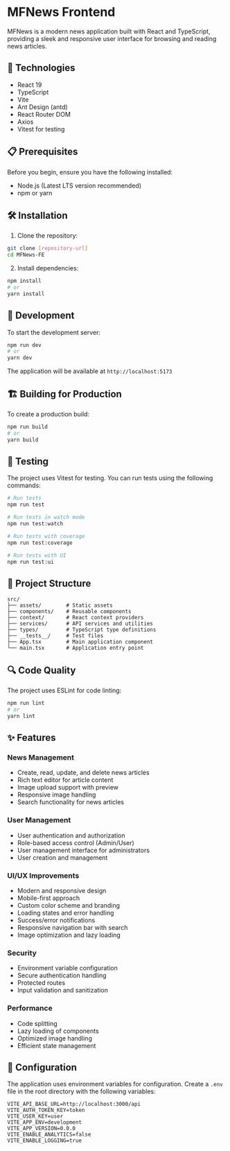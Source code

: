 # MFNews Frontend

MFNews is a modern news application built with React and TypeScript, providing a sleek and responsive user interface for browsing and reading news articles.

## 🚀 Technologies

- React 19
- TypeScript
- Vite
- Ant Design (antd)
- React Router DOM
- Axios
- Vitest for testing

## 📋 Prerequisites

Before you begin, ensure you have the following installed:
- Node.js (Latest LTS version recommended)
- npm or yarn

## 🛠️ Installation

1. Clone the repository:
```bash
git clone [repository-url]
cd MFNews-FE
```

2. Install dependencies:
```bash
npm install
# or
yarn install
```

## 🚀 Development

To start the development server:

```bash
npm run dev
# or
yarn dev
```

The application will be available at `http://localhost:5173`

## 🏗️ Building for Production

To create a production build:

```bash
npm run build
# or
yarn build
```

## 🧪 Testing

The project uses Vitest for testing. You can run tests using the following commands:

```bash
# Run tests
npm run test

# Run tests in watch mode
npm run test:watch

# Run tests with coverage
npm run test:coverage

# Run tests with UI
npm run test:ui
```

## 📁 Project Structure

```
src/
├── assets/        # Static assets
├── components/    # Reusable components
├── context/       # React context providers
├── services/      # API services and utilities
├── types/         # TypeScript type definitions
├── __tests__/     # Test files
├── App.tsx        # Main application component
└── main.tsx       # Application entry point
```

## 🔍 Code Quality

The project uses ESLint for code linting:

```bash
npm run lint
# or
yarn lint
```

## ✨ Features

### News Management
- Create, read, update, and delete news articles
- Rich text editor for article content
- Image upload support with preview
- Responsive image handling
- Search functionality for news articles

### User Management
- User authentication and authorization
- Role-based access control (Admin/User)
- User management interface for administrators
- User creation and management

### UI/UX Improvements
- Modern and responsive design
- Mobile-first approach
- Custom color scheme and branding
- Loading states and error handling
- Success/error notifications
- Responsive navigation bar with search
- Image optimization and lazy loading

### Security
- Environment variable configuration
- Secure authentication handling
- Protected routes
- Input validation and sanitization

### Performance
- Code splitting
- Lazy loading of components
- Optimized image handling
- Efficient state management

## 🔧 Configuration

The application uses environment variables for configuration. Create a `.env` file in the root directory with the following variables:

```env
VITE_API_BASE_URL=http://localhost:3000/api
VITE_AUTH_TOKEN_KEY=token
VITE_USER_KEY=user
VITE_APP_ENV=development
VITE_APP_VERSION=0.0.0
VITE_ENABLE_ANALYTICS=false
VITE_ENABLE_LOGGING=true
```
